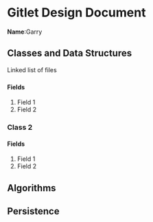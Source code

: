 # Gitlet Design Document

**Name**:Garry

## Classes and Data Structures
Linked list of files
### 

#### Fields

1. Field 1
2. Field 2


### Class 2

#### Fields

1. Field 1
2. Field 2


## Algorithms

## Persistence

